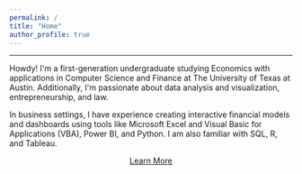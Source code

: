 ```yaml
---
permalink: /
title: "Home"
author_profile: true
---
```

------
Howdy! I'm a first-generation undergraduate studying Economics with applications in Computer Science and Finance at The University of Texas at Austin. Additionally, I'm passionate about data analysis and visualization, entrepreneurship, and law.

In business settings, I have experience creating interactive financial models and dashboards using tools like Microsoft Excel and Visual Basic for Applications (VBA), Power BI, and Python. I am also familiar with SQL, R, and Tableau.


<div style="text-align:center;">
    <a href="/about/" class="btn">Learn More</a>
</div>
